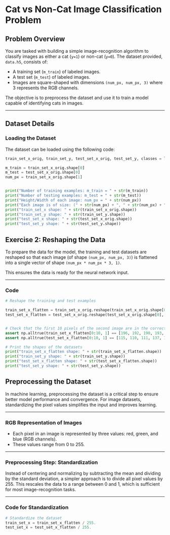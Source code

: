 # Cat vs Non-Cat Image Classification Problem

## Problem Overview

You are tasked with building a simple image-recognition algorithm to classify images as either a cat (`y=1`) or non-cat (`y=0`). The dataset provided, `data.h5`, consists of:

- A training set (`m_train`) of labeled images.
- A test set (`m_test`) of labeled images.
- Images are square-shaped with dimensions `(num_px, num_px, 3)` where 3 represents the RGB channels.

The objective is to preprocess the dataset and use it to train a model capable of identifying cats in images.

---

## Dataset Details

### Loading the Dataset
The dataset can be loaded using the following code:
```python
train_set_x_orig, train_set_y, test_set_x_orig, test_set_y, classes = load_dataset()

m_train = train_set_x_orig.shape[0]
m_test = test_set_x_orig.shape[0]
num_px = train_set_x_orig.shape[1]


print("Number of training examples: m_train = " + str(m_train))
print("Number of testing examples: m_test = " + str(m_test))
print("Height/Width of each image: num_px = " + str(num_px))
print("Each image is of size: (" + str(num_px) + ", " + str(num_px) + ", 3)")
print("train_set_x shape: " + str(train_set_x_orig.shape))
print("train_set_y shape: " + str(train_set_y.shape))
print("test_set_x shape: " + str(test_set_x_orig.shape))
print("test_set_y shape: " + str(test_set_y.shape))
```


## Exercise 2: Reshaping the Data

To prepare the data for the model, the training and test datasets are reshaped so that each image (of shape `(num_px, num_px, 3)`) is flattened into a single vector of shape `(num_px * num_px * 3, 1)`. 

This ensures the data is ready for the neural network input.

---

### Code
```python
# Reshape the training and test examples

train_set_x_flatten = train_set_x_orig.reshape(train_set_x_orig.shape[0], -1).T
test_set_x_flatten = test_set_x_orig.reshape(test_set_x_orig.shape[0], -1).T


# Check that the first 10 pixels of the second image are in the correct place
assert np.alltrue(train_set_x_flatten[0:10, 1] == [196, 192, 190, 193, 186, 182, 188, 179, 174, 213]), "Wrong solution. Use (X.shape[0], -1).T."
assert np.alltrue(test_set_x_flatten[0:10, 1] == [115, 110, 111, 137, 129, 129, 155, 146, 145, 159]), "Wrong solution. Use (X.shape[0], -1).T."

# Print the shapes of the datasets
print("train_set_x_flatten shape: " + str(train_set_x_flatten.shape))
print("train_set_y shape: " + str(train_set_y.shape))
print("test_set_x_flatten shape: " + str(test_set_x_flatten.shape))
print("test_set_y shape: " + str(test_set_y.shape))

```


## Preprocessing the Dataset

In machine learning, preprocessing the dataset is a critical step to ensure better model performance and convergence. For image datasets, standardizing the pixel values simplifies the input and improves learning.

---

### RGB Representation of Images
- Each pixel in an image is represented by three values: red, green, and blue (RGB channels).
- These values range from 0 to 255.

---

### Preprocessing Step: Standardization
Instead of centering and normalizing by subtracting the mean and dividing by the standard deviation, a simpler approach is to divide all pixel values by 255. This rescales the data to a range between 0 and 1, which is sufficient for most image-recognition tasks.

---

### Code for Standardization
```python
# Standardize the dataset
train_set_x = train_set_x_flatten / 255.
test_set_x = test_set_x_flatten / 255.
```
